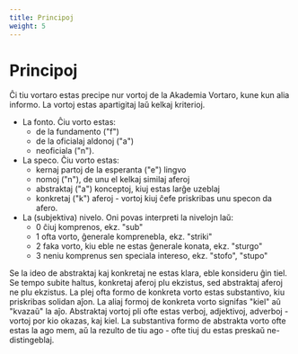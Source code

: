 ```yaml
---
title: Principoj
weight: 5
---
```


# Principoj

Ĉi tiu vortaro estas precipe nur vortoj de la Akademia Vortaro, kune kun alia informo. La vortoj estas apartigitaj laŭ kelkaj kriterioj.

* La fonto. Ĉiu vorto estas:
  * de la fundamento ("f")
  * de la oficialaj aldonoj ("a")
  * neoficiala ("n").
* La speco. Ĉiu vorto estas:
  * kernaj partoj de la esperanta ("e") lingvo
  * nomoj ("n"), de unu el kelkaj similaj aferoj
  * abstraktaj ("a") konceptoj, kiuj estas larĝe uzeblaj
  * konkretaj ("k") aferoj - vortoj kiuj ĉefe priskribas unu specon da afero.
* La (subjektiva) nivelo. Oni povas interpreti la nivelojn laŭ:
  * 0 ĉiuj komprenos, ekz. "sub"
  * 1 ofta vorto, ĝenerale komprenebla, ekz. "striki"
  * 2 faka vorto, kiu eble ne estas ĝenerale konata, ekz. "sturgo"
  * 3 neniu komprenus sen speciala intereso, ekz. "stofo", "stupo"

Se la ideo de abstraktaj kaj konkretaj ne estas klara, eble konsideru ĝin tiel. Se tempo subite haltus, konkretaj aferoj plu ekzistus, sed abstraktaj aferoj ne plu ekzistus. La plej ofta formo de konkreta vorto estas substantivo, kiu priskribas solidan aĵon. La aliaj formoj de konkreta vorto signifas "kiel" aŭ "kvazaŭ" la aĵo. Abstraktaj vortoj pli ofte estas verboj, adjektivoj, adverboj - vortoj por kio okazas, kaj kiel. La substantiva formo de abstrakta vorto ofte estas la ago mem, aŭ la rezulto de tiu ago - ofte tiuj du estas preskaŭ ne-distingeblaj.
